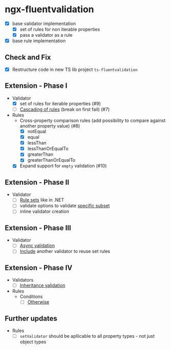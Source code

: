 # ngx-fluentvalidation

- [x] base validator implementation
  - [x] set of rules for non iterable properties
  - [x] pass a validator as a rule
- [x] base rule implementation

## Check and Fix

- [x] Restructure code in new TS lib project `ts-fluentvalidation`

## Extension - Phase I

- Validator
  - [x] set of rules for iterable properties (#9)
  - [ ] [Cascading of rules](https://docs.fluentvalidation.net/en/latest/cascade.html) (break on first fail) (#7)
- Rules
  - Cross-property comparison rules (add possibility to compare against another property value) (#8)
    - [x] notEqual
    - [x] equal
    - [x] lessThan
    - [x] lessThanOrEqualTo
    - [x] greaterThan
    - [x] greaterThanOrEqualTo
  - [x] Expand support for `empty` validation (#10)

## Extension - Phase II

- Validator
  - [ ] [Rule sets](https://docs.fluentvalidation.net/en/latest/rulesets.html) like in .NET
  - [ ] validate options to validate [specific subset](https://docs.fluentvalidation.net/en/latest/specific-properties.html)
  - [ ] inline validator creation

## Extension - Phase III

- Validator
  - [ ] [Async validation](https://docs.fluentvalidation.net/en/latest/async.html)
  - [ ] [Include](https://docs.fluentvalidation.net/en/latest/including-rules.html) another validator to reuse set rules

## Extension - Phase IV

- Validators
  - [ ] [Inheritance validation](https://docs.fluentvalidation.net/en/latest/inheritance.html)
- Rules
  - Conditions
    - [ ] [Otherwise](https://docs.fluentvalidation.net/en/latest/conditions.html)

## Further updates

- Rules
  - [ ] `setValidator` should be apllicable to all property types - not just object types
